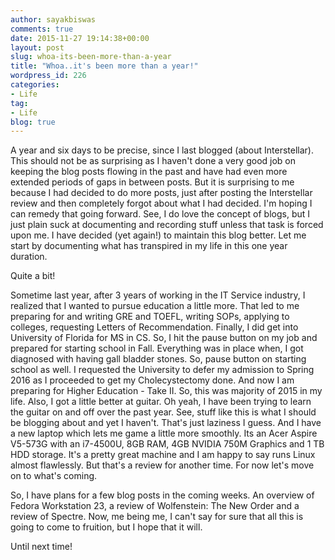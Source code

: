 ```yaml
---
author: sayakbiswas
comments: true
date: 2015-11-27 19:14:38+00:00
layout: post
slug: whoa-its-been-more-than-a-year
title: "Whoa..it's been more than a year!"
wordpress_id: 226
categories:
- Life
tag:
- Life
blog: true
---
```


A year and six days to be precise, since I last blogged (about Interstellar). This should not be as surprising as I haven't done a very good job on keeping the blog posts flowing in the past and have had even more extended periods of gaps in between posts. But it is surprising to me because I had decided to do more posts, just after posting the Interstellar review and then completely forgot about what I had decided. I'm hoping I can remedy that going forward. See, I do love the concept of blogs, but I just plain suck at documenting and recording stuff unless that task is forced upon me. I have decided (yet again!) to maintain this blog better. Let me start by documenting what has transpired in my life in this one year duration.

Quite a bit!

Sometime last year, after 3 years of working in the IT Service industry, I realized that I wanted to pursue education a little more. That led to me preparing for and writing GRE and TOEFL, writing SOPs, applying to colleges, requesting Letters of Recommendation. Finally, I did get into University of Florida for MS in CS. So, I hit the pause button on my job and prepared for starting school in Fall. Everything was in place when, I got diagnosed with having gall bladder stones. So, pause button on starting school as well. I requested the University to defer my admission to Spring 2016 as I proceeded to get my Cholecystectomy done. And now I am preparing for Higher Education - Take II. So, this was majority of 2015 in my life. Also, I got a little better at guitar. Oh yeah, I have been trying to learn the guitar on and off over the past year. See, stuff like this is what I should be blogging about and yet I haven't. That's just laziness I guess. And I have a new laptop which lets me game a little more smoothly. Its an Acer Aspire V5-573G with an i7-4500U, 8GB RAM, 4GB NVIDIA 750M Graphics and 1 TB HDD storage. It's a pretty great machine and I am happy to say runs Linux almost flawlessly. But that's a review for another time. For now let's move on to what's coming.

So, I have plans for a few blog posts in the coming weeks. An overview of Fedora Workstation 23, a review of Wolfenstein: The New Order and a review of Spectre. Now, me being me, I can't say for sure that all this is going to come to fruition, but I hope that it will.

Until next time!
